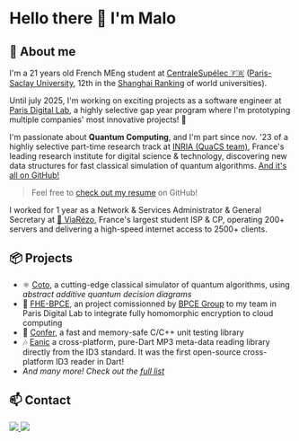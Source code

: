 # Hello there 👋 I'm Malo

## 🤖 About me

I'm a 21 years old French MEng student at [CentraleSupélec 🇫🇷](https://www.centralesupelec.fr/en) ([Paris-Saclay University](https://www.universite-paris-saclay.fr/en), 12th in the [Shanghai Ranking](https://www.shanghairanking.com/rankings/arwu/2024) of world universities).

Until july 2025, I'm working on exciting projects as a software engineer at [Paris Digital Lab](https://paris-digital-lab.com/), a highly selective gap year program where I'm prototyping multiple companies' most innovative projects! 🚀

I'm passionate about **Quantum Computing**, and I'm part since nov. '23 of a highliy selective part-time research track at [INRIA (QuaCS team)](https://www.inria.fr/fr/quacs), France's leading research institute for digital science & technology, discovering new data structures for fast classical simulation of quantum algorithms. [And it's all on GitHub!](https://github.com/maloleroy/coto)

> Feel free to [check out my resume](https://nightly.link/maloleroy/Resume/workflows/dxjoke-tectonic-docker/main/main.zip) on GitHub!

I worked for 1 year as a Network & Services Administrator & General Secretary at [🛜 ViaRézo](https://viarezo.fr), France's largest student ISP & CP, operating 200+ servers and delivering a high-speed internet access to 2500+ clients.

## 📦 Projects

- ⚛️ [Coto](https://github.com/maloleroy/coto), a cutting-edge classical simulator of quantum algorithms, using *abstract additive quantum decision diagrams*
- 🦀 [FHE-BPCE](https://github.com/maloleroy/fhe-bpce), an project comissionned by [BPCE Group](https://en.m.wikipedia.org/wiki/BPCE_Group) to my team in Paris Digital Lab to integrate fully homomorphic encryption to cloud computing
- 🧪 [Confer](https://github.com/maloleroy/confer), a fast and memory-safe C/C++ unit testing library
- 🎶 [Eanic](https://github.com/maloleroy/eanic) a cross-platform, pure-Dart MP3 meta-data reading library directly from the ID3 standard. It was the first open-source cross-platform ID3 reader in Dart!
- *And many more! Check out the [full list](https://github.com/maloleroy?tab=repositories)*

## 📫 Contact
<p>
  <a href="https://www.linkedin.com/in/leroy-malo/">
    <img src="https://img.shields.io/badge/linkedin-%230077B5.svg?style=for-the-badge&logo=linkedin&logoColor=white" >
    </a>
    <a href="mailto:malo.leroy@student-cs.fr">
    <img src="https://img.shields.io/badge/Outlook-0078D4?style=for-the-badge&logo=microsoft-outlook&logoColor=white" >
    </a>
</p>